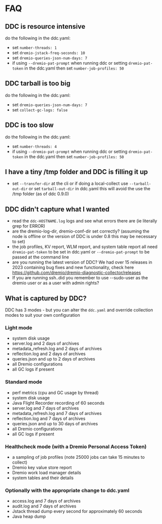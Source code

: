 # FAQ

## DDC is resource intensive

do the following in the ddc.yaml:

* set `number-threads: 1`
* set `dremio-jstack-freq-seconds: 10`
* set `dremio-queries-json-num-days: 7`
* if using `--dremio-pat-prompt` when running ddc or setting `dremio-pat-token` in the ddc.yaml then set `number-job-profiles: 50`

## DDC tarball is too big

do the following in the ddc.yaml:

* set `dremio-queries-json-num-days: 7`
* set `collect-gc-logs: false`

## DDC is too slow

do the following in the ddc.yaml:

* set `number-threads: 4`
* if using `--dremio-pat-prompt` when running ddc or setting `dremio-pat-token` in the ddc.yaml then set `number-job-profiles: 50`

## I have a tiny /tmp folder and DDC is filling it up

* set `--transfer-dir` at the cli or if doing a local-collect use `--tarball-out-dir` or set `tarball-out-dir` in ddc.yaml this will avoid the use the /tmp folder (as of ddc 0.9.0)

## DDC didn't capture what I wanted

* read the `ddc-HOSTNAME.log` logs and see what errors there are (ie literally grep for ERROR)
* are the dremio-log-dir, dremio-conf-dir set correctly? (assuming the node is offline or the version of DDC is under 0.8 this may be necessary to set)
* the job profiles, KV report, WLM report, and system table report all need `dremio-pat-token` to be set in ddc.yaml or `--dremio-pat-prompt` to be passed at the command line
* are you running the latest version of DDC? We had over 15 releases  in 2023 containing bug fixes and new functionality, check here https://github.com/dremio/dremio-diagnostic-collector/releases
* If you are running ssh..did you remember to use --sudo-user as the dremio user or as a user with admin rights?

## What is captured by DDC?

DDC has 3 modes - but you can alter the `ddc.yaml` and override collection modes to suit your own configuration

### Light mode

* system disk usage
* server.log and 2 days of archives
* metadata\_refresh.log and 2 days of archives
* reflection.log and 2 days of archives
* queries.json and up to 2 days of archives
* all Dremio configurations
* all GC logs if present

### Standard mode

* perf metrics (cpu and GC usage by thread)
* system disk usage
* Java Flight Recorder recording of 60 seconds
* server.log and 7 days of archives
* metadata\_refresh.log and 7 days of archives
* reflection.log and 7 days of archives
* queries.json and up to 30 days of archives 
* all Dremio configurations
* all GC logs if present

### Healthcheck mode (with a Dremio Personal Access Token)

* a sampling of job profiles (note 25000 jobs can take 15 minutes to collect)
* Dremio key value store report
* Dremio work load manager details
* system tables and their details

### Optionally with the appropriate change to ddc.yaml

* access.log and 7 days of archives
* audit.log and 7 days of archives
* Jstack thread dump every second for approximately 60 seconds
* Java heap dump

